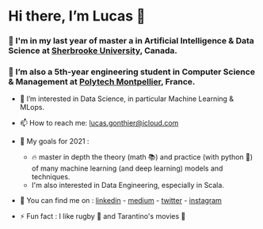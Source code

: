 # Hi there, I’m Lucas 👋 #
### 🌱 I'm in my last year of master a in Artificial Intelligence & Data Science at [Sherbrooke University](https://www.usherbrooke.ca), Canada.  ###
### 🌱 I’m also a 5th-year engineering student in Computer Science & Management at [Polytech Montpellier](https://www.polytech.umontpellier.fr/english/), France. ###

- 👀 I’m interested in Data Science, in particular Machine Learning & MLops.
- 📫 How to reach me: lucas.gonthier@icloud.com
- 🥅 My goals for 2021 :  
  - :fire: master in depth the theory (math :books:) and practice (with python :snake:) of many machine learning (and deep learning) models and techniques.
  - I'm also interested in Data Engineering, especially in Scala.

         

- :metal: You can find me on : [linkedin](https://www.linkedin.com/in/lucas-gonthier-101/) - [medium](https://medium.com/@lucas.gonthier) - [twitter](https://twitter.com/GonthierLucas4) - [instagram](https://www.instagram.com/lucas.gonthierr/)
- ⚡ Fun fact : I like rugby :rugby_football: and Tarantino's movies :cinema:

<!---
lugonthier/lugonthier is a ✨ special ✨ repository because its `README.md` (this file) appears on your GitHub profile.
You can click the Preview link to take a look at your changes.
--->
